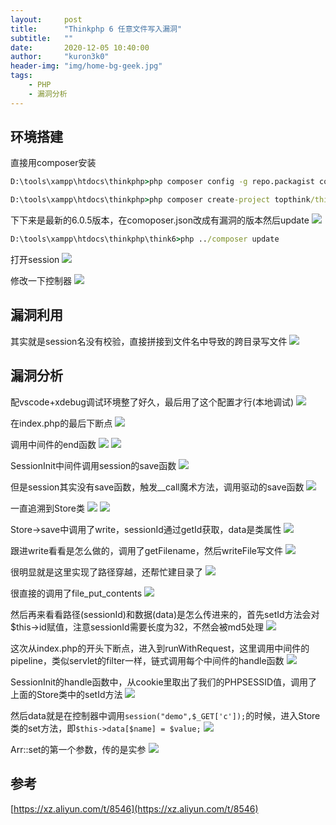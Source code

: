```yaml
---
layout:     post
title:      "Thinkphp 6 任意文件写入漏洞"
subtitle:   ""
date:       2020-12-05 10:40:00
author:     "kuron3k0"
header-img: "img/home-bg-geek.jpg"
tags:
    - PHP
    - 漏洞分析
---
```


## 环境搭建
直接用composer安装
```cmd
D:\tools\xampp\htdocs\thinkphp>php composer config -g repo.packagist composer https://mirrors.aliyun.com/composer/
```
```cmd
D:\tools\xampp\htdocs\thinkphp>php composer create-project topthink/think think6
```
下下来是最新的6.0.5版本，在comoposer.json改成有漏洞的版本然后update
![](/img/in-post/thinkphp6.0.1/version.png)
```cmd
D:\tools\xampp\htdocs\thinkphp\think6>php ../composer update
```
打开session
![](/img/in-post/thinkphp6.0.1/sessioninit.png)

修改一下控制器
![](/img/in-post/thinkphp6.0.1/test.png)


## 漏洞利用
其实就是session名没有校验，直接拼接到文件名中导致的跨目录写文件
![](/img/in-post/thinkphp6.0.1/exp.png)

## 漏洞分析
配vscode+xdebug调试环境整了好久，最后用了这个配置才行(本地调试)
![](/img/in-post/thinkphp6.0.1/6.png)

在index.php的最后下断点
![](/img/in-post/thinkphp6.0.1/7.png)

调用中间件的end函数
![](/img/in-post/thinkphp6.0.1/8.png)
![](/img/in-post/thinkphp6.0.1/9.png)

SessionInit中间件调用session的save函数
![](/img/in-post/thinkphp6.0.1/10.png)

但是session其实没有save函数，触发__call魔术方法，调用驱动的save函数
![](/img/in-post/thinkphp6.0.1/11.png)

一直追溯到Store类
![](/img/in-post/thinkphp6.0.1/12.png)
![](/img/in-post/thinkphp6.0.1/13.png)

Store->save中调用了write，sessionId通过getId获取，data是类属性
![](/img/in-post/thinkphp6.0.1/14.png)

跟进write看看是怎么做的，调用了getFilename，然后writeFile写文件
![](/img/in-post/thinkphp6.0.1/16.png)

很明显就是这里实现了路径穿越，还帮忙建目录了
![](/img/in-post/thinkphp6.0.1/17.png)

很直接的调用了file_put_contents
![](/img/in-post/thinkphp6.0.1/18.png)

然后再来看看路径(sessionId)和数据(data)是怎么传进来的，首先setId方法会对$this->id赋值，注意sessionId需要长度为32，不然会被md5处理
![](/img/in-post/thinkphp6.0.1/15.png)

这次从index.php的开头下断点，进入到runWithRequest，这里调用中间件的pipeline，类似servlet的filter一样，链式调用每个中间件的handle函数
![](/img/in-post/thinkphp6.0.1/19.png)

SessionInit的handle函数中，从cookie里取出了我们的PHPSESSID值，调用了上面的Store类中的setId方法
![](/img/in-post/thinkphp6.0.1/20.png)

然后data就是在控制器中调用`session("demo",$_GET['c']);`的时候，进入Store类的set方法，即`$this->data[$name] = $value;`
![](/img/in-post/thinkphp6.0.1/21.png)

Arr::set的第一个参数，传的是实参
![](/img/in-post/thinkphp6.0.1/22.png)


## 参考
[https://xz.aliyun.com/t/8546](https://xz.aliyun.com/t/8546)
